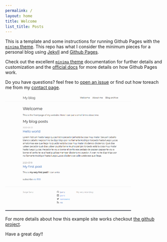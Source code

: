 ```yaml
---
permalink: /
layout: home
title: Welcome
list_title: Posts
---
```


This is a template and some instructions for running Github Pages with the [`minima` theme][minima]. This repo has what I consider the minimum pieces for a personal blog using [Jekyll][jk] and [Github Pages][gh-site].

Check out the excellent [`minima` theme][minima] documentation for further details and customization and the [official docs][gh] for more details on how Github Pages work.

Do you have questions? feel free to [open an issue][issue] or find out how toreach me from my [contact page][contact].

<img src="./assets/imgs/screenshot.png" width="400px">

For more details about how this example site works checkout [the github project](https://github.com/jsanz/gh-pages-minima-starter).


Have a great day!!

[gh-site]: https://pages.github.com/
[minima]: https://github.com/jekyll/minima/tree/2.5-stable
[jk]: https://jekyllrb.com/
[gh]: https://help.github.com/en/github/working-with-github-pages
[issue]: https://github.com/jsanz/gh-pages-minima-starter/issues/new/choose
[contact]: https://jorgesanz.net/contact/